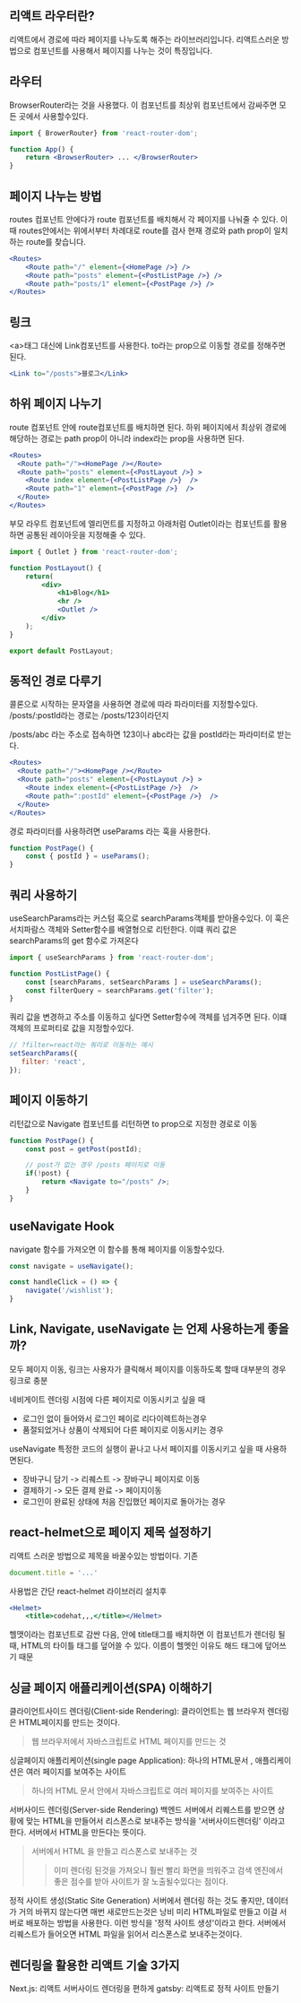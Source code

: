 ## 리액트 라우터란?
리액트에서 경로에 따라 페이지를 나누도록 해주는  라이브러리입니다. 리액트스러운 방법으로 컴포넌트를 사용해서 페이지를 나누는 것이 특징입니다.

## 라우터
BrowserRouter라는 것을 사용했다. 이 컴포넌트를 최상위 컴포넌트에서 감싸주면 모든 곳에서  사용할수있다.
```jsx
import { BrowerRouter} from 'react-router-dom';

function App() {
	return <BrowserRouter> ... </BrowserRouter>
}
```

## 페이지 나누는 방법
routes 컴포넌트 안에다가 route 컴포넌트를 배치해서 각 페이지를 나눠줄 수 있다. 이때 routes안에서는 위에서부터 차례대로  route를 검사 현재 경로와 path prop이 일치하는  route를 찾습니다.
```jsx
<Routes>
	<Route path="/" element={<HomePage />} />
	<Route path="posts" element={<PostListPage />} />
	<Route path="posts/1" element={<PostPage />} />
</Routes>
```

## 링크
\<a>태그 대신에 Link컴포넌트를 사용한다.
 to라는 prop으로 이동할 경로를 정해주면된다. 
 ```jsx
 <Link to="/posts">블로그</Link>
 ```
## 하위 페이지 나누기
route 컴포넌트 안에 route컴포넌트를 배치하면 된다. 하위 페이지에서 최상위 경로에 해당하는 경로는 path prop이 아니라 index라는 prop을 사용하면 된다.
```jsx
<Routes>
  <Route path="/"><HomePage /></Route>
  <Route path="posts" element={<PostLayout />} >
    <Route index element={<PostListPage />}  />
    <Route path="1" element={<PostPage />}  />
  </Route>
</Routes>
```

부모 라우트 컴포넌트에 엘리먼트를 지정하고 아래처럼 Outlet이라는 컴포넌트를 활용하면  공통된 레이아웃을 지정해줄 수 있다.
```jsx
import { Outlet } from 'react-router-dom';

function PostLayout() {
	return(
		<div>
			<h1>Blog</h1>
			<hr />
			<Outlet />	
		</div>	
	);
}

export default PostLayout;
```

## 동적인 경로 다루기
콜론으로 시작하는 문자열을 사용하면 경로에 따라 파라미터를 지정할수있다.
/posts/:postId라는 경로는 /posts/123이라던지

/posts/abc 라는 주소로 접속하면 123이나 abc라는  값을 postId라는 파라미터로 받는다.
```jsx
<Routes>
  <Route path="/"><HomePage /></Route>
  <Route path="posts" element={<PostLayout />} >
    <Route index element={<PostListPage />}  />
    <Route path=":postId" element={<PostPage />}  />
  </Route>
</Routes>
```
경로 파라미터를 사용하려면 useParams 라는 훅을 사용한다.
```jsx
function PostPage() {
	const { postId } = useParams();
}
```

## 쿼리 사용하기
useSearchParams라는  커스텀 훅으로 searchParams객체를 받아올수있다.
이 훅은 서치파람스 객체와 Setter함수를 배열형으로 리턴한다. 이떄 쿼리 값은 searchParams의 get 함수로 가져온다
```jsx
import { useSearchParams } from 'react-router-dom';

function PostListPage() {
	const [searchParams, setSearchParams ] = useSearchParams();
	const filterQuery = searchParams.get('filter');	
}
```
 쿼리 값을 변경하고 주소를  이동하고 싶다면 Setter함수에  객체를 넘겨주면 된다.
 이떄 객체의 프로퍼티로 값을 지정할수있다.
 ```jsx
 // ?filter=react라는 쿼리로 이동하는 예시
 setSearchParams({
	filter: 'react',
 });
 ```

## 페이지 이동하기
리턴값으로 Navigate 컴포넌트를 리턴하면 to prop으로 지정한 경로로 이동
```jsx
function PostPage() {
	const post = getPost(postId);

	// post가 없는 경우 /posts 페이지로 이동
	if(!post) {
		return <Navigate to="/posts" />;	
	}
}
```

## useNavigate Hook
navigate 함수를 가져오면 이 함수를 통해  페이지를 이동할수있다.
```jsx
const navigate = useNavigate();

const handleClick = () => {
	navigate('/wishlist');
}
```

## Link, Navigate, useNavigate 는 언제 사용하는게 좋을까?
모두 페이지 이동,
링크는 사용자가 클릭해서 페이지를 이동하도록 할때 대부분의 경우 링크로 충분

네비게이트 렌더링  시점에 다른 페이지로 이동시키고 싶을 때
- 로그인 없이 들어와서 로그인 페이로 리다이렉트하는경우
- 품절되었거나 상품이 삭제되어  다른 페이지로 이동시키는 경우

useNavigate
특정한 코드의 실행이 끝나고 나서 페이지를 이동시키고 싶을 때 사용하면된다.
- 장바구니 담기  -> 리퀘스트 -> 장바구니 페이지로 이동
 - 결제하기 -> 모든 결제  완료 -> 페이지이동
 - 로그인이 완료된 상태에 처음  진입했던 페이지로 돌아가는 경우

## react-helmet으로 페이지 제목 설정하기
리액트 스러운 방법으로 제목을 바꿀수있는 방법이다.
기존
```jsx
document.title = '...'
```
사용법은 간단
react-helmet 라이브러리 설치후 
```jsx
<Helmet>
	<title>codehat,,,</title></Helmet>
```
헬맷이라는 컴포넌트로  감싼 다음, 안에 title태그를 배치하면 이 컴포넌트가 렌더링 될 때, HTML의 타이틀 태그를 덮어쓸 수 있다.
이름이 헬멧인 이유도 해드 태그에 덮어쓰기 때문

## 싱글 페이지  애플리케이션(SPA) 이해하기

클라이언트사이드 렌더링(Client-side Rendering): 클라이언트는 웹 브라우저 렌더링은 HTML페이지를 만드는 것이다.
> 웹 브라우저에서 자바스크립트로 HTML 페이지를 만드는 것

싱글페이지 애플리케이션(single page Application): 하나의 HTML문서 , 애플리케이션은 여러 페이지를 보여주는 사이트
> 하나의 HTML 문서 안에서 자바스크립트로 여러 페이지를 보여주는 사이트

서버사이드 렌더링(Server-side Rendering)
백엔드 서버에서  리퀘스트를 받으면 상황에 맞는 HTML을 만들어서 리스폰스로 보내주는 방식을 '서버사이드렌더링' 이라고 한다. 서버에서 HTML을 만든다는 뜻이다.
> 서버에서 HTML 을 만들고 리스폰스로 보내주는 것
>> 이미 렌더링  된것을 가져오니 훨씬 빨리 화면을 띄워주고 검색 엔진에서 좋은 점수를 받아 사이트가 잘 노출될수있다는 점이다.

정적 사이트 생성(Static Site Generation)
서버에서 렌더링 하는 것도 좋지만, 데이터가 거의 바뀌지  않는다면 매번 새로만드는것은 낭비
미리 HTML파일로 만들고 이걸 서버로 배포하는 방법을  사용한다.  이런 방식을 '정적 사이트 생성'이라고 한다. 서버에서 리퀘스트가 들어오면
HTML 파일을 읽어서 리스폰스로 보내주는것이다.

##  렌더링을 활용한 리액트 기술 3가지
Next.js: 리액트 서버사이드  렌더링을 편하게
gatsby: 리액트로 정적 사이트 만들기



